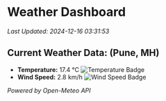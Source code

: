 
# Weather Dashboard

_Last Updated: 2024-12-16 03:31:53_

## Current Weather Data: (Pune, MH)
- **Temperature:** 17.4 °C ![Temperature Badge](https://img.shields.io/badge/Temperature-Low%20Temp-blue)
- **Wind Speed:** 2.8 km/h ![Wind Speed Badge](https://img.shields.io/badge/Wind%20Speed-Low%20Wind-blue)

*Powered by Open-Meteo API*
